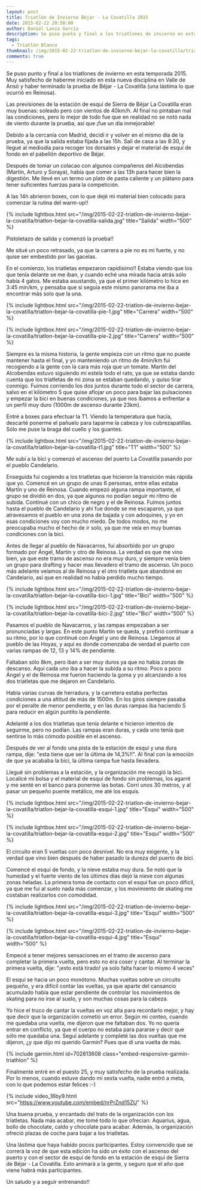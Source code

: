 ```yaml
---
layout: post
title: Triatlón de Invierno Béjar - La Covatilla 2015
date: 2015-02-22 20:58:00
author: Daniel Lanza García
description: Se puso punto y final a los triatlones de invierno en esta temporada 2015. Muy satisfecho de haberme iniciado en esta nueva disciplina en Valle de Ansó y haber terminado la prueba de Béjar - La Covatilla.
tags:
  - Triatlón Blanco
thumbnail: /img/2015-02-22-triatlon-de-invierno-bejar-la-covatilla/triatlon-bejar-la-covatilla-esqui-2.jpg
comments: true
---
```


Se puso punto y final a los triatlones de invierno en esta temporada 2015. Muy satisfecho de haberme iniciado en esta nueva disciplina en Valle de Ansó y haber terminado la prueba de Béjar - La Covatilla (una lástima lo que ocurrió en Reinosa).

Las previsiones de la estación de esquí de Sierra de Béjar La Covatilla eran muy buenas: soleado pero con vientos de 40km/h. Al final no pintaban mal las condiciones, pero lo mejor de todo fue que en realidad no se notó nada de viento durante la prueba, así que ¡fue un día inmejorable!

Debido a la cercanía con Madrid, decidí ir y volver en el mismo día de la prueba, ya que la salida estaba fijada a las 15h. Salí de casa a las 8:30, y llegué al mediodía para recoger los dorsales y dejar el material de esquí de fondo en el pabellón deportivo de Béjar.

Después de tomar un colacao con algunos compañeros del Alcobendas (Martín, Arturo y Soraya), había que comer a las 13h para hacer bien la digestión. Me llevé en un termo un plato de pasta caliente y un plátano para tener suficientes fuerzas para la competición.

A las 14h abrieron boxes, con lo que dejé mi material bien colocado para comenzar la rutina del warm-up!!

{% include lightbox.html src="/img/2015-02-22-triatlon-de-invierno-bejar-la-covatilla/triatlon-bejar-la-covatilla-salida.jpg" title="Salida" width="500" %}

Pistoletazo de salida y comenzó la prueba!!

Me situé un poco retrasado, ya que la carrera a pie no es mi fuerte, y no quise ser embestido por las gacelas.

En el comienzo, los triatletas empezaron rapidísimo!! Estaba viendo que los que tenía delante se me iban, y cuando eché una mirada hacia atrás sólo había 4 gatos. Me estaba asustando, ya que el primer kilómetro lo hice en 3:45 min/km, y pensaba que si seguía este mismo panorama me iba a encontrar más solo que la una.

{% include lightbox.html src="/img/2015-02-22-triatlon-de-invierno-bejar-la-covatilla/triatlon-bejar-la-covatilla-pie-1.jpg" title="Carrera" width="500" %}

{% include lightbox.html src="/img/2015-02-22-triatlon-de-invierno-bejar-la-covatilla/triatlon-bejar-la-covatilla-pie-2.jpg" title="Carrera" width="500" %}

Siempre es la misma historia, la gente empieza con un ritmo que no puede mantener hasta el final, y yo manteniendo un ritmo de 4min/km fui recogiendo a la gente con la cara más roja que un tomate. Martín del Alcobendas estuvo siguiendo mi estela todo el rato, ya que se estaba dando cuenta que los triatletas de mi zona se estaban quedando, y quiso tirar conmigo. Fuimos corriendo los dos juntos durante todo el sector de carrera, salvo en el kilómetro 5 que quise aflojar un poco para bajar las pulsaciones y empezar la bici en buenas condiciones, ya que nos íbamos a enfrentar a un perfil muy duro (1000m de ascenso durante 23km).

Entré a boxes para efectuar la T1. Viendo la temperatura que hacía, descarté ponerme el pañuelo para taparme la cabeza y los cubrezapatillas. Sólo me puse la braga del cuello y los guantes.

{% include lightbox.html src="/img/2015-02-22-triatlon-de-invierno-bejar-la-covatilla/triatlon-bejar-la-covatilla-t1.jpg" title="T1" width="500" %}

Me subí a la bici y comenzó el ascenso del puerto La Covatilla pasando por el pueblo Candelario.

Enseguida fui cogiendo a los triatletas que hicieron la transición más rápida que yo. Comencé en un grupo de unas 6 personas, entre ellas estaba Martín y uno de Reinosa. Cuando empezó alguna rampa importante, el grupo se dividió en dos, ya que algunos no podían seguir mi ritmo de subida. Continué con un chico de negro y el de Reinosa. Fuimos juntos hasta el pueblo de Candelario y ahí fue donde se me escaparon, ya que atravesamos el pueblo en una zona de bajada y con adoquines, y yo en esas condiciones voy con mucho miedo. De todos modos, no me preocupaba mucho el hecho de ir solo, ya que me veía en muy buenas condiciones con la bici.

Antes de llegar al pueblo de Navacarros, fui absorbido por un grupo formado por Ángel, Martín y otro de Reinosa. La verdad es que me vino bien, ya que este tramo de ascenso no era muy duro, y siempre venía bien un grupo para drafting y hacer mas llevadero el tramo de ascenso. Un poco más adelante veíamos al de Reinosa y el otro triatleta que abandoné en Candelario, así que en realidad no había perdido mucho tiempo.

{% include lightbox.html src="/img/2015-02-22-triatlon-de-invierno-bejar-la-covatilla/triatlon-bejar-la-covatilla-bici-1.jpg" title="Bici" width="500" %}

{% include lightbox.html src="/img/2015-02-22-triatlon-de-invierno-bejar-la-covatilla/triatlon-bejar-la-covatilla-bici-2.jpg" title="Bici" width="500" %}

Pasamos el pueblo de Navacarros, y las rampas empezaban a ser pronunciadas y largas. En este punto Martín se queda, y prefirió continuar a su ritmo, por lo que continué con Ángel y uno de Reinosa. Llegamos al pueblo de las Hoyas, y aquí es donde comenzaba de verdad el puerto con varias rampas de 12, 13 y 14% de pendiente.

Faltaban sólo 8km, pero iban a ser muy duros ya que no había zonas de descanso. Aquí cada uno iba a hacer la subida a su ritmo. Poco a poco Ángel y el de Reinosa me fueron haciendo la goma y yo alcanzando a los dos triatletas que me dejaron en Candelario.

Había varias curvas de herradura, y la carretera estaba perfectas condiciones a una altitud de más de 1500m. En los giros siempre pasaba por el peralte de menor pendiente, y en las duras rampas iba haciendo S para reducir en algún puntito la pendiente.

Adelanté a los dos triatletas que tenía delante e hicieron intentos de seguirme, pero no podían. Las rampas eran duras, y cada uno tenía que sentirse lo más cómodo posible en el ascenso.

Después de ver al fondo una pista de la estación de esquí y una dura rampa, dije: "esta tiene que ser la última de 14,3%!!". Al final con la emoción de que ya acababa la bici, la última rampa fue hasta llevadera.

Llegué sin problemas a la estación, y la organización me recogió la bici. Localicé mi bolsa y el material de esquí de fondo sin problemas, los agarré y me senté en el banco para ponerme las botas. Corrí unos 30 metros, y al pasar un pequeño puente metálico, me até los esquís.

{% include lightbox.html src="/img/2015-02-22-triatlon-de-invierno-bejar-la-covatilla/triatlon-bejar-la-covatilla-esqui-1.jpg" title="Esquí" width="500" %}

{% include lightbox.html src="/img/2015-02-22-triatlon-de-invierno-bejar-la-covatilla/triatlon-bejar-la-covatilla-esqui-2.jpg" title="Esquí" width="500" %}

El circuito eran 5 vueltas con poco desnivel. No era muy exigente, y la verdad que vino bien después de haber pasado la dureza del puerto de bici.

Comencé el esquí de fondo, y la nieve estaba muy dura. Se notó que la humedad y el fuerte viento de los últimos días dejó la nieve con algunas zonas heladas. La primera toma de contacto con el esquí fue un poco difícil, ya que me fui al suelo nada más comenzar, y los movimiento de skating me costaban realizarlos con comodidad.

{% include lightbox.html src="/img/2015-02-22-triatlon-de-invierno-bejar-la-covatilla/triatlon-bejar-la-covatilla-esqui-3.jpg" title="Esquí" width="500" %}

{% include lightbox.html src="/img/2015-02-22-triatlon-de-invierno-bejar-la-covatilla/triatlon-bejar-la-covatilla-esqui-4.jpg" title="Esquí" width="500" %}

Empecé a tener mejores sensaciones en el tramo de ascenso para completar la primera vuelta, pero esto no era coser y cantar. Al terminar la primera vuelta, dije: "¡esto está tirado! ya solo falta hacer lo mismo 4 veces"

El esquí se hacia un poco monótono. Muchas vueltas sobre un circuito pequeño, y era difícil contar las vueltas, ya que aparte del cansancio acumulado había que estar pendiente de controlar los movimientos de skating para no irse al suelo, y son muchas cosas para la cabeza.

Yo hice el truco de cantar la vueltas en voz alta para recordarlo mejor, y hay que decir que la organización cometió un error. Según mi conteo, cuando me quedaba una vuelta, me dijeron que me faltaban dos. Yo no quería entrar en conflicto, ya que el cuerpo no estaba para pararse y decir que sólo me quedaba una. Seguí adelante y completé las dos vueltas que me dijeron, ¿y que dijo mi querido Garmin? Pues que di una vuelta de más.

{% include garmin.html id=702813608 class="embed-responsive-garmin-triathlon" %}

Finalmente entré en el puesto 25, y muy satisfecho de la prueba realizada. Por lo menos, cuando estuve dando mi sexta vuelta, nadie entró a meta, con lo que podemos estar felices :-)

{% include video_16by9.html src="https://www.youtube.com/embed/nrPrZnd15ZU" %}

Una buena prueba, y encantado del trato de la organización con los triatletas. Nada más acabar, me tomé todo lo que ofrecían: Aquarius, agua, bollo de chocolate, caldo y chocolate para acabar. Además, la organización ofreció plazas de coche para bajar a los triatletas.

Una lástima que haya habido pocos participantes. Estoy convencido que se correrá la voz de que esta edición ha sido un éxito con el ascenso del puerto y con el sector de esquí de fondo en la estación de esquí de Sierra de Béjar - La Covatilla. Esto animará a la gente, y seguro que el año que viene habrá más participantes.

Un saludo y a seguir entrenando!!
